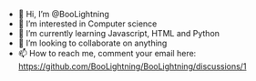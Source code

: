 - 👋 Hi, I’m @BooLightning
- 👀 I’m interested in Computer science
- 🌱 I’m currently learning Javascript, HTML and Python
- 💞️ I’m looking to collaborate on anything
- 📫 How to reach me, comment your email here: https://github.com/BooLightning/BooLightning/discussions/1

<!---
BooLightning/BooLightning is a ✨ special ✨ repository because its `README.md` (this file) appears on your GitHub profile.
You can click the Preview link to take a look at your changes.
--->

